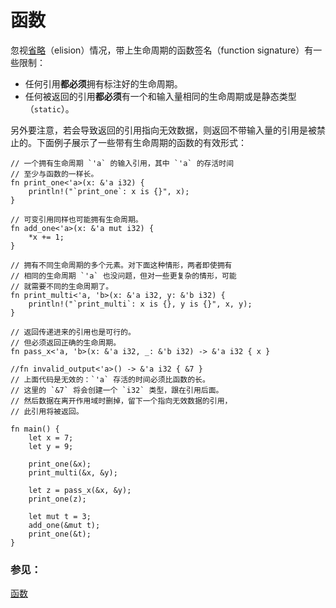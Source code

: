 # 函数

忽视[省略][elision]（elision）情况，带上生命周期的函数签名（function signature）有一些限制：

* 任何引用**都必须**拥有标注好的生命周期。
* 任何被返回的引用**都必须**有一个和输入量相同的生命周期或是静态类型（`static`）。

另外要注意，若会导致返回的引用指向无效数据，则返回不带输入量的引用是被禁止的。下面例子展示了一些带有生命周期的函数的有效形式：

```rust,editable
// 一个拥有生命周期 `'a` 的输入引用，其中 `'a` 的存活时间
// 至少与函数的一样长。
fn print_one<'a>(x: &'a i32) {
    println!("`print_one`: x is {}", x);
}

// 可变引用同样也可能拥有生命周期。
fn add_one<'a>(x: &'a mut i32) {
    *x += 1;
}

// 拥有不同生命周期的多个元素。对下面这种情形，两者即使拥有
// 相同的生命周期 `'a` 也没问题，但对一些更复杂的情形，可能
// 就需要不同的生命周期了。
fn print_multi<'a, 'b>(x: &'a i32, y: &'b i32) {
    println!("`print_multi`: x is {}, y is {}", x, y);
}

// 返回传递进来的引用也是可行的。
// 但必须返回正确的生命周期。
fn pass_x<'a, 'b>(x: &'a i32, _: &'b i32) -> &'a i32 { x }

//fn invalid_output<'a>() -> &'a i32 { &7 }
// 上面代码是无效的：`'a` 存活的时间必须比函数的长。
// 这里的 `&7` 将会创建一个 `i32` 类型，跟在引用后面。
// 然后数据在离开作用域时删掉，留下一个指向无效数据的引用，
// 此引用将被返回。

fn main() {
    let x = 7;
    let y = 9;
    
    print_one(&x);
    print_multi(&x, &y);
    
    let z = pass_x(&x, &y);
    print_one(z);

    let mut t = 3;
    add_one(&mut t);
    print_one(&t);
}
```

### 参见：

[函数][fn]

[elision]: elision.html
[fn]: ./fn.html
